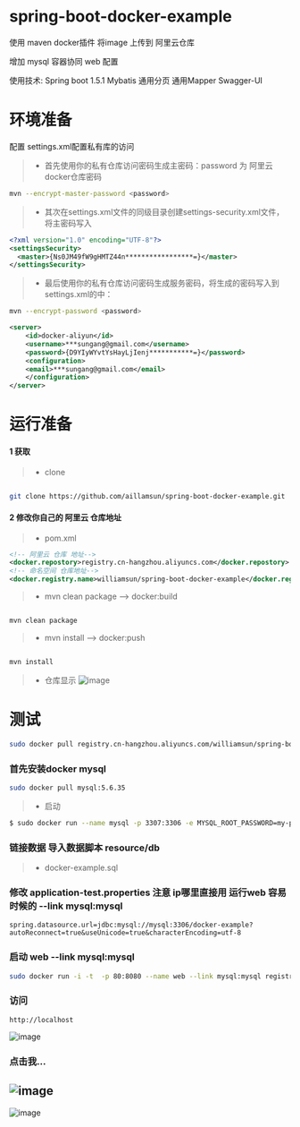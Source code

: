 # spring-boot-docker-example

使用 maven docker插件  将image 上传到 阿里云仓库

增加 mysql 容器协同 web 配置

使用技术:
Spring boot 1.5.1 
Mybatis 通用分页 通用Mapper
Swagger-UI


# 环境准备

配置 settings.xml配置私有库的访问
 
> * 首先使用你的私有仓库访问密码生成主密码：password 为 阿里云 docker仓库密码

```bash
mvn --encrypt-master-password <password>
```

> * 其次在settings.xml文件的同级目录创建settings-security.xml文件，将主密码写入

```xml
<?xml version="1.0" encoding="UTF-8"?>
<settingsSecurity>
  <master>{Ns0JM49fW9gHMTZ44n*****************=}</master>
</settingsSecurity>
```

> * 最后使用你的私有仓库访问密码生成服务密码，将生成的密码写入到settings.xml的<services>中：

```bash
mvn --encrypt-password <password>
```


```xml
<server>
    <id>docker-aliyun</id>
    <username>***sungang@gmail.com</username>
    <password>{D9YIyWYvtYsHayLjIenj***********=}</password>
    <configuration>
    <email>***sungang@gmail.com</email>
    </configuration>
</server>
```


# 运行准备

#### 1 获取


> * clone

```bash 

git clone https://github.com/aillamsun/spring-boot-docker-example.git

```

#### 2 修改你自己的 阿里云 仓库地址

> * pom.xml

```xml
<!-- 阿里云 仓库 地址-->
<docker.repostory>registry.cn-hangzhou.aliyuncs.com</docker.repostory>
<!-- 命名空间 仓库地址-->
<docker.registry.name>williamsun/spring-boot-docker-example</docker.registry.name>    
```

> * mvn clean package --> docker:build

```bash

mvn clean package

```

> * mvn install --> docker:push

```bash

mvn install

```


> * 仓库显示
![image](http://i4.piimg.com/1949/cbae0533906098da.jpg)


# 测试


```bash
sudo docker pull registry.cn-hangzhou.aliyuncs.com/williamsun/spring-boot-docker-example:[镜像版本号]
```



### 首先安装docker mysql 

```bash
sudo docker pull mysql:5.6.35
```

> * 启动

```bash
$ sudo docker run --name mysql -p 3307:3306 -e MYSQL_ROOT_PASSWORD=my-pw -d mysql:5.6.35
```


### 链接数据 导入数据脚本 resource/db

> * docker-example.sql


### 修改 application-test.properties 注意 ip哪里直接用  运行web 容易时候的 --link mysql:mysql

```properties
spring.datasource.url=jdbc:mysql://mysql:3306/docker-example?autoReconnect=true&useUnicode=true&characterEncoding=utf-8
```

### 启动 web   --link mysql:mysql

```bash
sudo docker run -i -t  -p 80:8080 --name web --link mysql:mysql registry.cn-hangzhou.aliyuncs.com/williamsun/spring-boot-docker-example:latest
```

### 访问
```base
http://localhost
```

![image](http://i2.kiimg.com/1949/c9639683e4d9947f.jpg)

### 点击我...

![image](http://i2.kiimg.com/1949/9ecf4e264bb95f05.jpg)
----
![image](http://i2.kiimg.com/1949/130efeb77bf2cce0.jpg)



